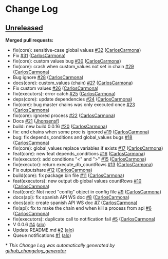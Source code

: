 # Change Log

## [Unreleased](https://github.com/Coderty/runnerty/tree/HEAD)

**Merged pull requests:**

- fix\(core\): sensitive-case global values [\#32](https://github.com/Coderty/runnerty/pull/32) ([CarlosCarmona](https://github.com/CarlosCarmona))
- Fix [\#31](https://github.com/Coderty/runnerty/pull/31) ([CarlosCarmona](https://github.com/CarlosCarmona))
- fix\(core\): custom values bug [\#30](https://github.com/Coderty/runnerty/pull/30) ([CarlosCarmona](https://github.com/CarlosCarmona))
- fix\(core\): crash when custom\_values not set in chain [\#29](https://github.com/Coderty/runnerty/pull/29) ([CarlosCarmona](https://github.com/CarlosCarmona))
- Bug ignore [\#28](https://github.com/Coderty/runnerty/pull/28) ([CarlosCarmona](https://github.com/CarlosCarmona))
- docs\(core\): custom\_values \(chain\) [\#27](https://github.com/Coderty/runnerty/pull/27) ([CarlosCarmona](https://github.com/CarlosCarmona))
- Fix custom values [\#26](https://github.com/Coderty/runnerty/pull/26) ([CarlosCarmona](https://github.com/CarlosCarmona))
- fix\(executors\): error catch [\#25](https://github.com/Coderty/runnerty/pull/25) ([CarlosCarmona](https://github.com/CarlosCarmona))
- deps\(core\): update dependencies [\#24](https://github.com/Coderty/runnerty/pull/24) ([CarlosCarmona](https://github.com/CarlosCarmona))
- fix\(core\): bug master chains was only executed once [\#23](https://github.com/Coderty/runnerty/pull/23) ([CarlosCarmona](https://github.com/CarlosCarmona))
- fix\(core\): ignored process [\#22](https://github.com/Coderty/runnerty/pull/22) ([CarlosCarmona](https://github.com/CarlosCarmona))
- Docs [\#21](https://github.com/Coderty/runnerty/pull/21) ([Jhonsensf](https://github.com/Jhonsensf))
- build: new build 0.0.16 [\#20](https://github.com/Coderty/runnerty/pull/20) ([CarlosCarmona](https://github.com/CarlosCarmona))
- fix: end chains when some proc is ignored [\#19](https://github.com/Coderty/runnerty/pull/19) ([CarlosCarmona](https://github.com/CarlosCarmona))
- bug: fix depends\_conditions and global\_values bugs [\#18](https://github.com/Coderty/runnerty/pull/18) ([CarlosCarmona](https://github.com/CarlosCarmona))
- fix\(core\): global\_values replace variables if exists [\#17](https://github.com/Coderty/runnerty/pull/17) ([CarlosCarmona](https://github.com/CarlosCarmona))
- feat\(core\): new feat depends\_conditions [\#16](https://github.com/Coderty/runnerty/pull/16) ([CarlosCarmona](https://github.com/CarlosCarmona))
- fix\(executor\): add conditions "\<" and "\>" [\#15](https://github.com/Coderty/runnerty/pull/15) ([CarlosCarmona](https://github.com/CarlosCarmona))
- fix\(executor\): return execute\_db\_countRows [\#13](https://github.com/Coderty/runnerty/pull/13) ([CarlosCarmona](https://github.com/CarlosCarmona))
- Fix outputshare [\#12](https://github.com/Coderty/runnerty/pull/12) ([CarlosCarmona](https://github.com/CarlosCarmona))
- build\(core\): fix package bin file [\#11](https://github.com/Coderty/runnerty/pull/11) ([CarlosCarmona](https://github.com/CarlosCarmona))
- feat\(executors\): new output db global values countRows [\#10](https://github.com/Coderty/runnerty/pull/10) ([CarlosCarmona](https://github.com/CarlosCarmona))
- feat\(core\): Not need "config" object in config file [\#9](https://github.com/Coderty/runnerty/pull/9) ([CarlosCarmona](https://github.com/CarlosCarmona))
- docs\(api\): fix spanish API WS doc [\#8](https://github.com/Coderty/runnerty/pull/8) ([CarlosCarmona](https://github.com/CarlosCarmona))
- docs\(api\): create spanish API WS doc [\#7](https://github.com/Coderty/runnerty/pull/7) ([CarlosCarmona](https://github.com/CarlosCarmona))
- fix\(api\): fix to make the chain end when kill a process from api [\#6](https://github.com/Coderty/runnerty/pull/6) ([CarlosCarmona](https://github.com/CarlosCarmona))
- fix\(executors\): duplicate call to notification fail [\#5](https://github.com/Coderty/runnerty/pull/5) ([CarlosCarmona](https://github.com/CarlosCarmona))
- V 0.0.6 [\#4](https://github.com/Coderty/runnerty/pull/4) ([alo](https://github.com/alo))
- Update README.md [\#2](https://github.com/Coderty/runnerty/pull/2) ([alo](https://github.com/alo))
- Queue notifications [\#1](https://github.com/Coderty/runnerty/pull/1) ([alo](https://github.com/alo))



\* *This Change Log was automatically generated by [github_changelog_generator](https://github.com/skywinder/Github-Changelog-Generator)*